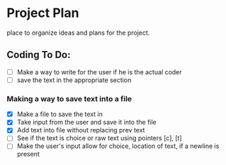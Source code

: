 # Project Plan

place to organize ideas and plans for the project.

## Coding To Do:

- [ ] Make a way to write for the user if he is the actual coder
- [ ] save the text in the appropriate section

### Making a way to save text into a file

- [x] Make a file to save the text in
- [x] Take input from the user and save it into the file
- [x] Add text into file without replacing prev text
- [ ] See if the text is choice or raw text using pointers [c], [t]
- [ ] Make the user's input allow for choice, location of text, if a newline is present

